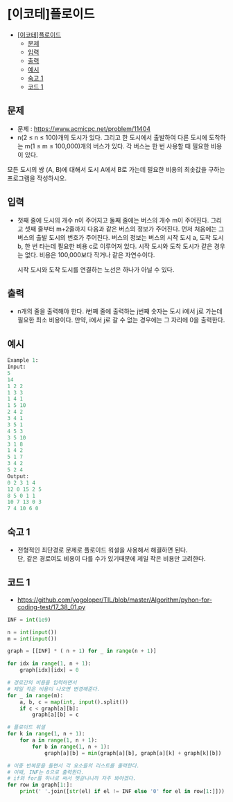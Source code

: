 # [이코테]플로이드

<!-- TOC -->

- [[이코테]플로이드](#%EC%9D%B4%EC%BD%94%ED%85%8C%ED%94%8C%EB%A1%9C%EC%9D%B4%EB%93%9C)
  - [문제](#%EB%AC%B8%EC%A0%9C)
  - [입력](#%EC%9E%85%EB%A0%A5)
  - [출력](#%EC%B6%9C%EB%A0%A5)
  - [예시](#%EC%98%88%EC%8B%9C)
  - [숙고 1](#%EC%88%99%EA%B3%A0-1)
  - [코드 1](#%EC%BD%94%EB%93%9C-1)

<!-- /TOC -->

## 문제
- 문제 : https://www.acmicpc.net/problem/11404
- n(2 ≤ n ≤ 100)개의 도시가 있다. 그리고 한 도시에서 출발하여 다른 도시에 도착하는 m(1 ≤ m ≤ 100,000)개의 버스가 있다. 각 버스는 한 번 사용할 때 필요한 비용이 있다.

 모든 도시의 쌍 (A, B)에 대해서 도시 A에서 B로 가는데 필요한 비용의 최솟값을 구하는 프로그램을 작성하시오.
 
## 입력
- 첫째 줄에 도시의 개수 n이 주어지고 둘째 줄에는 버스의 개수 m이 주어진다. 그리고 셋째 줄부터 m+2줄까지 다음과 같은 버스의 정보가 주어진다. 먼저 처음에는 그 버스의 출발 도시의 번호가 주어진다. 버스의 정보는 버스의 시작 도시 a, 도착 도시 b, 한 번 타는데 필요한 비용 c로 이루어져 있다. 시작 도시와 도착 도시가 같은 경우는 없다. 비용은 100,000보다 작거나 같은 자연수이다.

  시작 도시와 도착 도시를 연결하는 노선은 하나가 아닐 수 있다.

## 출력
- n개의 줄을 출력해야 한다. i번째 줄에 출력하는 j번째 숫자는 도시 i에서 j로 가는데 필요한 최소 비용이다. 만약, i에서 j로 갈 수 없는 경우에는 그 자리에 0을 출력한다.

## 예시
``` python
Example 1:
Input:
5
14
1 2 2
1 3 3
1 4 1
1 5 10
2 4 2
3 4 1
3 5 1
4 5 3
3 5 10
3 1 8
1 4 2
5 1 7
3 4 2
5 2 4
Output:
0 2 3 1 4
12 0 15 2 5
8 5 0 1 1
10 7 13 0 3
7 4 10 6 0
```
## 숙고 1
- 전형적인 최단경로 문제로 플로이드 워셜을 사용해서 해결하면 된다.  
  단, 같은 경로여도 비용이 다를 수가 있기때문에 제일 작은 비용만 고려한다.

## 코드 1
- https://github.com/yogoloper/TIL/blob/master/Algorithm/pyhon-for-coding-test/17_38_01.py  
``` python
INF = int(1e9)

n = int(input())
m = int(input())

graph = [[INF] * ( n + 1) for _ in range(n + 1)]

for idx in range(1, n + 1):
    graph[idx][idx] = 0

# 경로간의 비용을 입력하면서  
# 제일 작은 비용이 나오면 변경해준다.    
for _ in range(m):
    a, b, c = map(int, input().split())
    if c < graph[a][b]:
        graph[a][b] = c

# 플로이드 워셜
for k in range(1, n + 1):
    for a in range(1, n + 1):
        for b in range(1, n + 1):
            graph[a][b] = min(graph[a][b], graph[a][k] + graph[k][b])

# 이중 반복문을 돌면서 각 요소들의 리스트를 출력한다.
# 이때, INF는 0으로 출력한다.
# if와 for를 하나로 써서 헷갈니니까 자주 봐야겠다.
for row in graph[1:]:
    print(' '.join([str(el) if el != INF else '0' for el in row[1:]]))
```